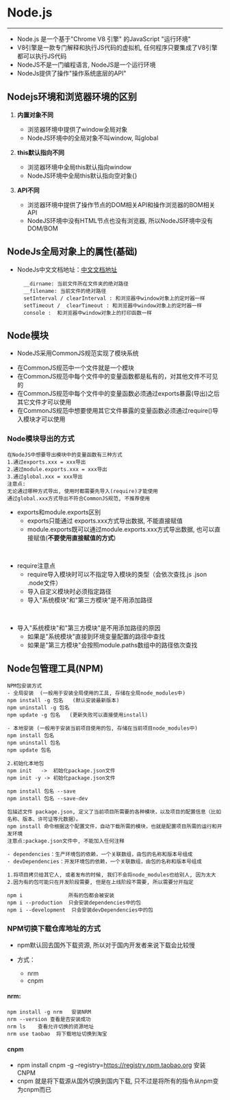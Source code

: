 # Node.js
------
+ Node.js 是一个基于"Chrome V8 引擎" 的JavaScript "运行环境"
+ V8引擎是一款专门解释和执行JS代码的虚拟机, 任何程序只要集成了V8引擎都可以执行JS代码
+ NodeJS不是一门编程语言, NodeJS是一个运行环境
+ NodeJs提供了操作"操作系统底层的API"

## Nodejs环境和浏览器环境的区别
1. **内置对象不同**
	- 浏览器环境中提供了window全局对象
	- NodeJS环境中的全局对象不叫window, 叫global

2. **this默认指向不同**
	- 浏览器环境中全局this默认指向window
	- NodeJS环境中全局this默认指向空对象{}

3. **API不同**
	- 浏览器环境中提供了操作节点的DOM相关API和操作浏览器的BOM相关API
	- NodeJS环境中没有HTML节点也没有浏览器, 所以NodeJS环境中没有DOM/BOM

## NodeJs全局对象上的属性(基础)
+ NodeJs中文文档地址：[中文文档地址](http://nodejs.cn/api/)

		__dirname: 当前文件所在文件夹的绝对路径
		__filename: 当前文件的绝对路径
		setInterval / clearInterval : 和浏览器中window对象上的定时器一样
		setTimeout /  clearTimeout : 和浏览器中window对象上的定时器一样
		console :  和浏览器中window对象上的打印函数一样

## Node模块
+ NodeJS采用CommonJS规范实现了模块系统
- 在CommonJS规范中一个文件就是一个模块
- 在CommonJS规范中每个文件中的变量函数都是私有的，对其他文件不可见的
- 在CommonJS规范中每个文件中的变量函数必须通过exports暴露(导出)之后其它文件才可以使用
- 在CommonJS规范中想要使用其它文件暴露的变量函数必须通过require()导入模块才可以使用

### Node模块导出的方式
	在NodeJS中想要导出模块中的变量函数有三种方式
	1.通过exports.xxx = xxx导出
	2.通过module.exports.xxx = xxx导出
	3.通过global.xxx = xxx导出
	注意点:
	无论通过哪种方式导出, 使用时都需要先导入(require)才能使用
	通过global.xxx方式导出不符合CommonJS规范, 不推荐使用

+ exports和module.exports区别
	+ exports只能通过 exports.xxx方式导出数据, 不能直接赋值
	+ module.exports既可以通过module.exports.xxx方式导出数据, 也可以直接赋值(**不要使用直接赋值的方式**)
<br>

+ require注意点
	+ require导入模块时可以不指定导入模块的类型（会依次查找.js .json .node文件）
	+ 导入自定义模块时必须指定路径
	+ 导入"系统模块"和"第三方模块"是不用添加路径
<br>

+ 导入"系统模块"和"第三方模块"是不用添加路径的原因
	+ 如果是"系统模块"直接到环境变量配置的路径中查找
	+ 如果是"第三方模块"会按照module.paths数组中的路径依次查找


## Node包管理工具(NPM)
	NPM包安装方式
    - 全局安装  (一般用于安装全局使用的工具, 存储在全局node_modules中)
    npm install -g 包名   (默认安装最新版本)
    npm uninstall -g 包名
    npm update -g 包名   (更新失败可以直接使用install)

    - 本地安装 (一般用于安装当前项目使用的包, 存储在当前项目node_modules中)
    npm install 包名
    npm uninstall 包名
    npm update 包名

    2.初始化本地包
    npm init   ->  初始化package.json文件
    npm init -y -> 初始化package.json文件

    npm install 包名 --save
    npm install 包名 --save-dev

    包描述文件 package.json, 定义了当前项目所需要的各种模块，以及项目的配置信息（比如名称、版本、许可证等元数据）。
    npm install 命令根据这个配置文件，自动下载所需的模块，也就是配置项目所需的运行和开发环境
    注意点:package.json文件中, 不能加入任何注释

    - dependencies：生产环境包的依赖，一个关联数组，由包的名称和版本号组成
    - devDependencies：开发环境包的依赖，一个关联数组，由包的名称和版本号组成

    1.将项目拷贝给其它人, 或者发布的时候, 我们不会将node_modules也给别人, 因为太大
    2.因为有的包可能只在开发阶段需要, 但是在上线阶段不需要, 所以需要分开指定

    npm i               所有的包都会被安装
    npm i --production  只会安装dependencies中的包
    npm i --development  只会安装devDependencies中的包

### NPM切换下载仓库地址的方式
+ npm默认回去国外下载资源, 所以对于国内开发者来说下载会比较慢

+ 方式：
	+ nrm
	+ cnpm

#### nrm:

	npm install -g nrm   安装NRM
	nrm --version 查看是否安装成功
	nrm ls    查看允许切换的资源地址
	nrm use taobao  将下载地址切换到淘宝

#### cnpm
+ npm install cnpm -g –registry=https://registry.npm.taobao.org  安装CNPM
+ cnpm 就是将下载源从国外切换到国内下载, 只不过是将所有的指令从npm变为cnpm而已
